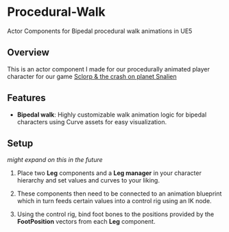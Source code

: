 # Procedural-Walk
Actor Components for Bipedal procedural walk animations in UE5

## Overview

This is an actor component I made for our procedurally animated player character for our game [Sclorp & the crash on planet Snalien](https://oskarwistedt.itch.io/sclorp-the-crash-on-planet-snalien)

## Features

- **Bipedal walk**: Highly customizable walk animation logic for bipedal characters using Curve assets for easy visualization.

## Setup
_might expand on this in the future_

1. Place two **Leg** components and a **Leg manager** in your character hierarchy and set values and curves to your liking.

2. These components then need to be connected to an animation blueprint which in turn feeds certain values into a control rig using an IK node.

3. Using the control rig, bind foot bones to the positions provided by the **FootPosition** vectors from each **Leg** component.
